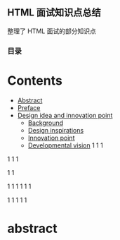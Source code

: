 ## HTML 面试知识点总结
整理了 HTML 面试的部分知识点
### 目录
# Contents  
- [Abstract](#abstract)  
- [Preface](#preface)  
- [Design idea and innovation point](#design-idea-and-innovation-point)  
  - [Background](#background) 
  - [Design inspirations](#design-inspirations) 
  - [Innovation point](#innovation-point)  
  - [Developmental vision](#developmental-vision) 
1
1
1

1
1
1

1
1

1
1
1
1
1
1

1
1
1
1
1
# abstract
